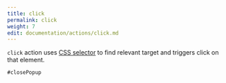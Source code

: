 ```yaml
---
title: click
permalink: click
weight: 7
edit: documentation/actions/click.md
---
```


`click` action uses [CSS
selector](https://developer.mozilla.org/en-US/docs/Web/CSS/CSS_Selectors) to
find relevant target and triggers click on that element.

<div data-example="click">

```
#closePopup
```
</div>

